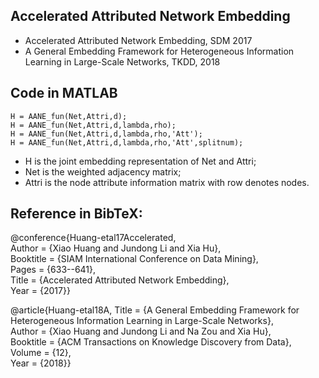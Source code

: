 ## Accelerated Attributed Network Embedding
- Accelerated Attributed Network Embedding, SDM 2017
- A General Embedding Framework for Heterogeneous Information Learning in Large-Scale Networks, TKDD, 2018


## Code in MATLAB
```
H = AANE_fun(Net,Attri,d);  
H = AANE_fun(Net,Attri,d,lambda,rho);  
H = AANE_fun(Net,Attri,d,lambda,rho,'Att');  
H = AANE_fun(Net,Attri,d,lambda,rho,'Att',splitnum);  
```

- H is the joint embedding representation of Net and Attri;
- Net is the weighted adjacency matrix;
- Attri is the node attribute information matrix with row denotes nodes.


## Reference in BibTeX: 
@conference{Huang-etal17Accelerated,  
Author = {Xiao Huang and Jundong Li and Xia Hu},  
Booktitle = {SIAM International Conference on Data Mining},  
Pages = {633--641},  
Title = {Accelerated Attributed Network Embedding},  
Year = {2017}}

@article{Huang-etal18A,
Title = {A General Embedding Framework for Heterogeneous Information Learning in Large-Scale Networks},  
Author = {Xiao Huang and Jundong Li and Na Zou and Xia Hu},  
Booktitle = {ACM Transactions on Knowledge Discovery from Data},  
Volume = {12},  
Year = {2018}}
